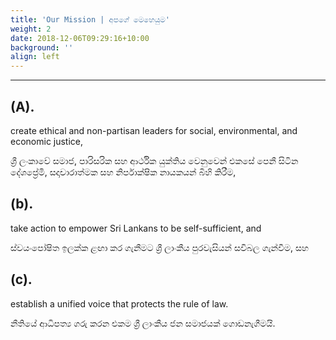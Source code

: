 ```yaml
---
title: 'Our Mission | අපගේ මෙහෙයුම'
weight: 2
date: 2018-12-06T09:29:16+10:00
background: ''
align: left
---
```

---

(A).
---	
create ethical and non-partisan leaders for social, environmental, and economic justice,

ශ්‍රී ලංකාවේ සමාජ, පාරිසරික සහ ආර්ථික යුක්තිය වෙනුවෙන් එකසේ පෙනී සිටින දේශප්‍රේමි, සදාචාරාත්මක සහ නිර්පාක්ෂික නායකයන් බිහි කිරීම,

(b).	
---
take action to empower Sri Lankans to be self-sufficient, and 

ස්වයංපෝෂිත ඉලක්ක ළඟා කර ගැනීමට ශ්‍රී ලාංකීය පුරවැසියන් සවිබල ගැන්වීම, සහ

(c).
---	
establish a unified voice that protects the rule of law.

නීතියේ ආධිපත්‍ය ගරු කරන එකම ශ්‍රී ලාංකීය ජන සමාජයක්  ගොඩනැගීමයි.

